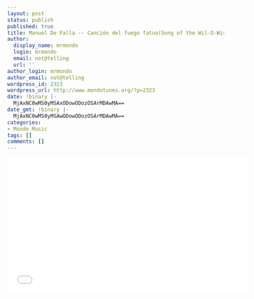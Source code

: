 ```yaml
---
layout: post
status: publish
published: true
title: Manuel De Falla -- Canción del fuego fatuo(Song of the Wil-O-Wisps)
author:
  display_name: mrmondo
  login: mrmondo
  email: not@telling
  url: ''
author_login: mrmondo
author_email: not@telling
wordpress_id: 2323
wordpress_url: http://www.mondotunes.org/?p=2323
date: !binary |-
  MjAxNC0wMS0yMSAxODowODozOSArMDAwMA==
date_gmt: !binary |-
  MjAxNC0wMS0yMSAwODowODozOSArMDAwMA==
categories:
- Mondo Music
tags: []
comments: []
---
```

<iframe width="560" height="315" src="//www.youtube.com/embed/DUpQue-hOEQ" frameborder="0"> </iframe>
